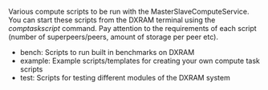 Various compute scripts to be run with the MasterSlaveComputeService. You can start these scripts from the DXRAM terminal using the *comptaskscript* command. Pay attention to the requirements of each script (number of superpeers/peers, amount of storage per peer etc).

* bench: Scripts to run built in benchmarks on DXRAM
* example: Example scripts/templates for creating your own compute task scripts
* test: Scripts for testing different modules of the DXRAM system
